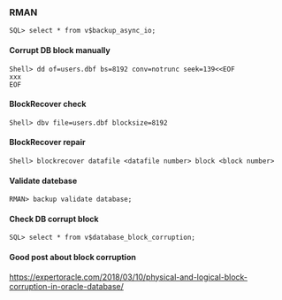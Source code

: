 ### RMAN

`SQL> select * from v$backup_async_io;`

#### Corrupt DB block manually
`Shell> dd of=users.dbf bs=8192 conv=notrunc seek=139<<EOF`<br>
`xxx`<br>
`EOF`<br>

#### BlockRecover check 
`Shell> dbv file=users.dbf blocksize=8192`
#### BlockRecover repair
`Shell> blockrecover datafile <datafile number> block <block number>`

#### Validate datebase
`RMAN> backup validate database;`

#### Check DB corrupt block
`SQL> select * from v$database_block_corruption;`

#### Good post about block corruption
https://expertoracle.com/2018/03/10/physical-and-logical-block-corruption-in-oracle-database/

